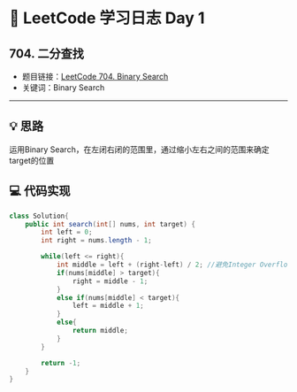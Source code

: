# 📝 LeetCode 学习日志 Day 1



##  704. 二分查找
- 题目链接：[LeetCode 704. Binary Search](https://leetcode.com/problems/binary-search/)
- 关键词：Binary Search
---



## 💡 思路
运用Binary Search，在左闭右闭的范围里，通过缩小左右之间的范围来确定target的位置



## 💻 代码实现
```java
class Solution{
    public int search(int[] nums, int target) {
        int left = 0;
        int right = nums.length - 1;

        while(left <= right){
            int middle = left + (right-left) / 2; //避免Integer Overflow
            if(nums[middle] > target){
                right = middle - 1;
            }
            else if(nums[middle] < target){
                left = middle + 1;
            }
            else{
                return middle;
            }
        }

        return -1;
    }
}
```